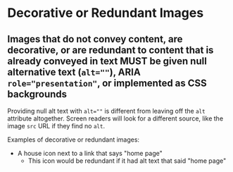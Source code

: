 # Decorative or Redundant Images

## Images that do not convey content, are decorative, or are redundant to content that is already conveyed in text MUST be given null alternative text (`alt=""`), ARIA `role="presentation"`, or implemented as CSS backgrounds

Providing null alt text with `alt=""` is different from leaving off the `alt` attribute altogether. Screen readers will look for a different source, like the image `src` URL if they find no `alt`.

Examples of decorative or redundant images:
- A house icon next to a link that says "home page"
  - This icon would be redundant if it had alt text that said "home page"